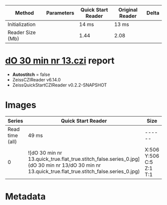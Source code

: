|  Method            | Parameters       | Quick Start Reader | Original Reader | Delta  |
| -------------------|------------------|--------------------|-----------------|------- |
| Initialization     |                  |14 ms|13 ms|        |
| Reader Size (Mb)     |                  |1.44|2.08|        |
# [dO 30 min nr 13.czi](https://zenodo.org/record/5714530/files/dO%2030%20min%20nr%2013.czi) report
 - **Autostitch** = false
 - ZeissCZIReader v6.14.0
 - ZeissQuickStartCZIReader v0.2.2-SNAPSHOT

# Images 

| Series            | Quick Start Reader | Size | Original Reader | Size | #Diffs |
|-------------------|--------------------|------|-----------------|------|--------|
| Read time (all)   |49 ms|------|62 ms|------|--------|
|0|![dO 30 min nr 13.quick_true.flat_true.stitch_false.series_0.jpg](dO 30 min nr 13/dO 30 min nr 13.quick_true.flat_true.stitch_false.series_0.jpg)|X:506<br>Y:506<br>C:5<br>Z:1<br>T:1|![dO 30 min nr 13.quick_false.flat_true.stitch_false.series_0.jpg](dO 30 min nr 13/dO 30 min nr 13.quick_false.flat_true.stitch_false.series_0.jpg)|X:506<br>Y:506<br>C:5<br>Z:1<br>T:1|0|

# Metadata

